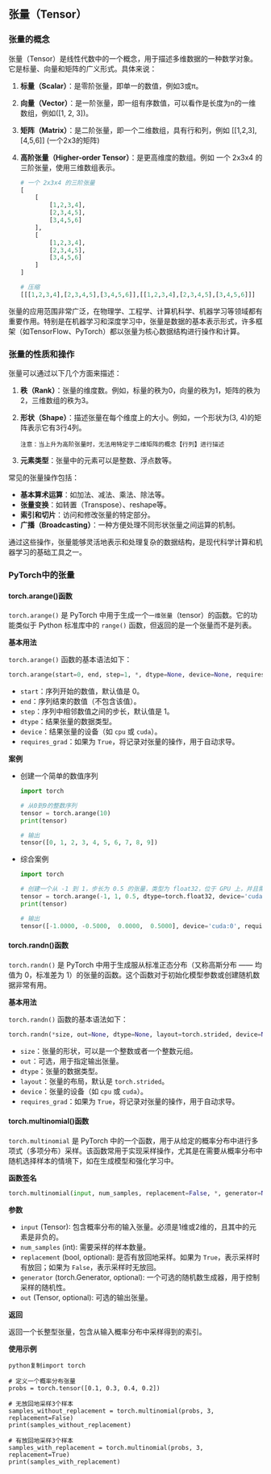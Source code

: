 ## 张量（Tensor）

### 张量的概念

张量（Tensor）是线性代数中的一个概念，用于描述多维数据的一种数学对象。它是标量、向量和矩阵的广义形式。具体来说：

1. **标量（Scalar）**：是零阶张量，即单一的数值，例如3或π。

2. **向量（Vector）**：是一阶张量，即一组有序数值，可以看作是长度为n的一维数组，例如\([1, 2, 3]\)。

3. **矩阵（Matrix）**：是二阶张量，即一个二维数组，具有行和列，例如  [[1,2,3],[4,5,6]] (一个2x3的矩阵)

4. **高阶张量（Higher-order Tensor）**：是更高维度的数组。例如 一个 2x3x4 的三阶张量，使用三维数组表示。

   ```python
   # 一个 2x3x4 的三阶张量
   [
       [
           [1,2,3,4],
           [2,3,4,5],
           [3,4,5,6]
       ],
       [
           [1,2,3,4],
           [2,3,4,5],
           [3,4,5,6]
       ]
   ]
   
   # 压缩
   [[[1,2,3,4],[2,3,4,5],[3,4,5,6]],[[1,2,3,4],[2,3,4,5],[3,4,5,6]]]
   ```

张量的应用范围非常广泛，在物理学、工程学、计算机科学、机器学习等领域都有重要作用。特别是在机器学习和深度学习中，张量是数据的基本表示形式，许多框架（如TensorFlow、PyTorch）都以张量为核心数据结构进行操作和计算。

### 张量的性质和操作

张量可以通过以下几个方面来描述：

1. **秩（Rank）**：张量的维度数。例如，标量的秩为0，向量的秩为1，矩阵的秩为2，三维数组的秩为3。

2. **形状（Shape）**：描述张量在每个维度上的大小。例如，一个形状为(3, 4)的矩阵表示它有3行4列。

   ```
   注意：当上升为高阶张量时，无法用特定于二维矩阵的概念【行列】进行描述
   ```

3. **元素类型**：张量中的元素可以是整数、浮点数等。

常见的张量操作包括：

- **基本算术运算**：如加法、减法、乘法、除法等。
- **张量变换**：如转置（Transpose）、reshape等。
- **索引和切片**：访问和修改张量的特定部分。
- **广播（Broadcasting）**：一种方便处理不同形状张量之间运算的机制。

通过这些操作，张量能够灵活地表示和处理复杂的数据结构，是现代科学计算和机器学习的基础工具之一。



### PyTorch中的张量

#### torch.arange()函数

`torch.arange()` 是 PyTorch 中用于生成一个`一维张量`（tensor）的函数。它的功能类似于 Python 标准库中的 `range()` 函数，但返回的是一个张量而不是列表。

**基本用法**

`torch.arange()` 函数的基本语法如下：

```python
torch.arange(start=0, end, step=1, *, dtype=None, device=None, requires_grad=False)
```

- `start`：序列开始的数值，默认值是 0。
- `end`：序列结束的数值（不包含该值）。
- `step`：序列中相邻数值之间的步长，默认值是 1。
- `dtype`：结果张量的数据类型。
- `device`：结果张量的设备（如 `cpu` 或 `cuda`）。
- `requires_grad`：如果为 `True`，将记录对张量的操作，用于自动求导。

**案例**

- 创建一个简单的数值序列

  ```python
  import torch
  
  # 从0到9的整数序列
  tensor = torch.arange(10)
  print(tensor)
  
  # 输出
  tensor([0, 1, 2, 3, 4, 5, 6, 7, 8, 9])
  ```

- 综合案例

  ```python
  import torch
  
  # 创建一个从 -1 到 1，步长为 0.5 的张量，类型为 float32，位于 GPU 上，并且需要梯度（自动求导）
  tensor = torch.arange(-1, 1, 0.5, dtype=torch.float32, device='cuda', requires_grad=True)
  print(tensor)
  
  # 输出
  tensor([-1.0000, -0.5000,  0.0000,  0.5000], device='cuda:0', requires_grad=True)
  ```

#### torch.randn()函数

`torch.randn()` 是 PyTorch 中用于生成服从标准正态分布（又称高斯分布 —— 均值为 0，标准差为 1）的张量的函数。这个函数对于初始化模型参数或创建随机数据非常有用。

**基本用法**

`torch.randn()` 函数的基本语法如下：

```python
torch.randn(*size, out=None, dtype=None, layout=torch.strided, device=None, requires_grad=False)
```

- `size`：张量的形状，可以是一个整数或者一个整数元组。
- `out`：可选，用于指定输出张量。
- `dtype`：张量的数据类型。
- `layout`：张量的布局，默认是 `torch.strided`。
- `device`：张量的设备（如 `cpu` 或 `cuda`）。
- `requires_grad`：如果为 `True`，将记录对张量的操作，用于自动求导。

#### torch.multinomial()函数

`torch.multinomial` 是 PyTorch 中的一个函数，用于从给定的概率分布中进行多项式（多项分布）采样。该函数常用于实现采样操作，尤其是在需要从概率分布中随机选择样本的情境下，如在生成模型和强化学习中。

**函数签名**

```python
torch.multinomial(input, num_samples, replacement=False, *, generator=None, out=None) → LongTensor
```

**参数**

- `input` (Tensor): 包含概率分布的输入张量。必须是1维或2维的，且其中的元素是非负的。
- `num_samples` (int): 需要采样的样本数量。
- `replacement` (bool, optional): 是否有放回地采样。如果为 `True`，表示采样时有放回；如果为 `False`，表示采样时无放回。
- `generator` (torch.Generator, optional): 一个可选的随机数生成器，用于控制采样的随机性。
- `out` (Tensor, optional): 可选的输出张量。

**返回**

返回一个长整型张量，包含从输入概率分布中采样得到的索引。

**使用示例**

```
python复制import torch

# 定义一个概率分布张量
probs = torch.tensor([0.1, 0.3, 0.4, 0.2])

# 无放回地采样3个样本
samples_without_replacement = torch.multinomial(probs, 3, replacement=False)
print(samples_without_replacement)

# 有放回地采样3个样本
samples_with_replacement = torch.multinomial(probs, 3, replacement=True)
print(samples_with_replacement)
```
